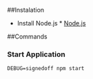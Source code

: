 ##Instalation
- Install Node.js * [Node.js](https://nodejs.org)

##Commands
### Start Application
``DEBUG=signedoff npm start``
